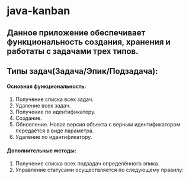 # java-kanban

## Данное приложение обеспечивает функциональность создания, хранения и работаты с задачами трех типов. 
## Типы задач(Задача/Эпик/Подзадача):

#### Основная функциональность:
1. Получение списка всех задач. 
2. Удаление всех задач. 
3. Получение по идентификатору. 
4. Создание. 
5. Обновление. Новая версия объекта с верным идентификатором передаётся в виде параметра. 
6. Удаление по идентификатору.

#### Дополнительные методы:
1. Получение списка всех подзадач определённого эпика.
2. Управление статусами осуществляется по следующему правилу:
